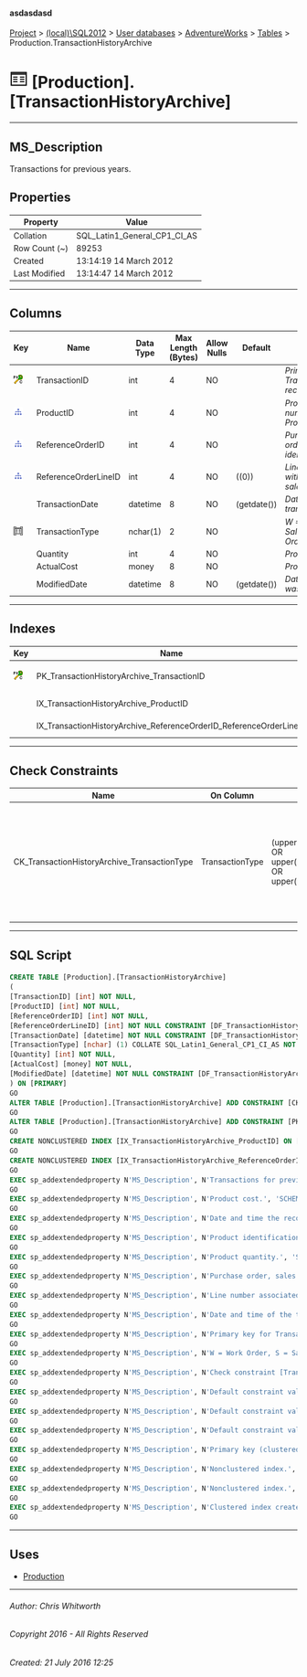 #### asdasdasd

[Project](../../../../index.md) > [(local)\\SQL2012](../../../index.md) > [User databases](../../index.md) > [AdventureWorks](../index.md) > [Tables](Tables.md) > Production.TransactionHistoryArchive

# ![Tables](../../../../Images/Table32.png) [Production].[TransactionHistoryArchive]

---

## <a name="#description"></a>MS_Description

Transactions for previous years.

## <a name="#properties"></a>Properties

| Property | Value |
|---|---|
| Collation | SQL_Latin1_General_CP1_CI_AS |
| Row Count (~) | 89253 |
| Created | 13:14:19 14 March 2012 |
| Last Modified | 13:14:47 14 March 2012 |


---

## <a name="#columns"></a>Columns

| Key | Name | Data Type | Max Length (Bytes) | Allow Nulls | Default | Description |
|---|---|---|---|---|---|---|
| [![Cluster Primary Key PK_TransactionHistoryArchive_TransactionID: TransactionID](../../../../Images/pkcluster.png)](#indexes) | TransactionID | int | 4 | NO |  | _Primary key for TransactionHistoryArchive records._ |
| [![Indexes IX_TransactionHistoryArchive_ProductID](../../../../Images/Index.png)](#indexes) | ProductID | int | 4 | NO |  | _Product identification number. Foreign key to Product.ProductID._ |
| [![Indexes IX_TransactionHistoryArchive_ReferenceOrderID_ReferenceOrderLineID](../../../../Images/Index.png)](#indexes) | ReferenceOrderID | int | 4 | NO |  | _Purchase order, sales order, or work order identification number._ |
| [![Indexes IX_TransactionHistoryArchive_ReferenceOrderID_ReferenceOrderLineID](../../../../Images/Index.png)](#indexes) | ReferenceOrderLineID | int | 4 | NO | ((0)) | _Line number associated with the purchase order, sales order, or work order._ |
|  | TransactionDate | datetime | 8 | NO | (getdate()) | _Date and time of the transaction._ |
| [![Check Constraints CK_TransactionHistoryArchive_TransactionType : (upper([TransactionType])='P' OR upper([TransactionType])='S' OR upper([TransactionType])='W')](../../../../Images/c-constraint.png)](#checkconstraints) | TransactionType | nchar(1) | 2 | NO |  | _W = Work Order, S = Sales Order, P = Purchase Order_ |
|  | Quantity | int | 4 | NO |  | _Product quantity._ |
|  | ActualCost | money | 8 | NO |  | _Product cost._ |
|  | ModifiedDate | datetime | 8 | NO | (getdate()) | _Date and time the record was last updated._ |


---

## <a name="#indexes"></a>Indexes

| Key | Name | Key Columns | Unique | Description |
|---|---|---|---|---|
| [![Cluster Primary Key PK_TransactionHistoryArchive_TransactionID: TransactionID](../../../../Images/pkcluster.png)](#indexes) | PK_TransactionHistoryArchive_TransactionID | TransactionID | YES | _Primary key (clustered) constraint_ |
|  | IX_TransactionHistoryArchive_ProductID | ProductID |  | _Nonclustered index._ |
|  | IX_TransactionHistoryArchive_ReferenceOrderID_ReferenceOrderLineID | ReferenceOrderID, ReferenceOrderLineID |  | _Nonclustered index._ |


---

## <a name="#checkconstraints"></a>Check Constraints

| Name | On Column | Constraint | Description |
|---|---|---|---|
| CK_TransactionHistoryArchive_TransactionType | TransactionType | (upper([TransactionType])='P' OR upper([TransactionType])='S' OR upper([TransactionType])='W') | _Check constraint [TransactionType]='p' OR [TransactionType]='s' OR [TransactionType]='w' OR [TransactionType]='P' OR [TransactionType]='S' OR [TransactionType]='W'_ |


---

## <a name="#sqlscript"></a>SQL Script

```sql
CREATE TABLE [Production].[TransactionHistoryArchive]
(
[TransactionID] [int] NOT NULL,
[ProductID] [int] NOT NULL,
[ReferenceOrderID] [int] NOT NULL,
[ReferenceOrderLineID] [int] NOT NULL CONSTRAINT [DF_TransactionHistoryArchive_ReferenceOrderLineID] DEFAULT ((0)),
[TransactionDate] [datetime] NOT NULL CONSTRAINT [DF_TransactionHistoryArchive_TransactionDate] DEFAULT (getdate()),
[TransactionType] [nchar] (1) COLLATE SQL_Latin1_General_CP1_CI_AS NOT NULL,
[Quantity] [int] NOT NULL,
[ActualCost] [money] NOT NULL,
[ModifiedDate] [datetime] NOT NULL CONSTRAINT [DF_TransactionHistoryArchive_ModifiedDate] DEFAULT (getdate())
) ON [PRIMARY]
GO
ALTER TABLE [Production].[TransactionHistoryArchive] ADD CONSTRAINT [CK_TransactionHistoryArchive_TransactionType] CHECK ((upper([TransactionType])='P' OR upper([TransactionType])='S' OR upper([TransactionType])='W'))
GO
ALTER TABLE [Production].[TransactionHistoryArchive] ADD CONSTRAINT [PK_TransactionHistoryArchive_TransactionID] PRIMARY KEY CLUSTERED  ([TransactionID]) ON [PRIMARY]
GO
CREATE NONCLUSTERED INDEX [IX_TransactionHistoryArchive_ProductID] ON [Production].[TransactionHistoryArchive] ([ProductID]) ON [PRIMARY]
GO
CREATE NONCLUSTERED INDEX [IX_TransactionHistoryArchive_ReferenceOrderID_ReferenceOrderLineID] ON [Production].[TransactionHistoryArchive] ([ReferenceOrderID], [ReferenceOrderLineID]) ON [PRIMARY]
GO
EXEC sp_addextendedproperty N'MS_Description', N'Transactions for previous years.', 'SCHEMA', N'Production', 'TABLE', N'TransactionHistoryArchive', NULL, NULL
GO
EXEC sp_addextendedproperty N'MS_Description', N'Product cost.', 'SCHEMA', N'Production', 'TABLE', N'TransactionHistoryArchive', 'COLUMN', N'ActualCost'
GO
EXEC sp_addextendedproperty N'MS_Description', N'Date and time the record was last updated.', 'SCHEMA', N'Production', 'TABLE', N'TransactionHistoryArchive', 'COLUMN', N'ModifiedDate'
GO
EXEC sp_addextendedproperty N'MS_Description', N'Product identification number. Foreign key to Product.ProductID.', 'SCHEMA', N'Production', 'TABLE', N'TransactionHistoryArchive', 'COLUMN', N'ProductID'
GO
EXEC sp_addextendedproperty N'MS_Description', N'Product quantity.', 'SCHEMA', N'Production', 'TABLE', N'TransactionHistoryArchive', 'COLUMN', N'Quantity'
GO
EXEC sp_addextendedproperty N'MS_Description', N'Purchase order, sales order, or work order identification number.', 'SCHEMA', N'Production', 'TABLE', N'TransactionHistoryArchive', 'COLUMN', N'ReferenceOrderID'
GO
EXEC sp_addextendedproperty N'MS_Description', N'Line number associated with the purchase order, sales order, or work order.', 'SCHEMA', N'Production', 'TABLE', N'TransactionHistoryArchive', 'COLUMN', N'ReferenceOrderLineID'
GO
EXEC sp_addextendedproperty N'MS_Description', N'Date and time of the transaction.', 'SCHEMA', N'Production', 'TABLE', N'TransactionHistoryArchive', 'COLUMN', N'TransactionDate'
GO
EXEC sp_addextendedproperty N'MS_Description', N'Primary key for TransactionHistoryArchive records.', 'SCHEMA', N'Production', 'TABLE', N'TransactionHistoryArchive', 'COLUMN', N'TransactionID'
GO
EXEC sp_addextendedproperty N'MS_Description', N'W = Work Order, S = Sales Order, P = Purchase Order', 'SCHEMA', N'Production', 'TABLE', N'TransactionHistoryArchive', 'COLUMN', N'TransactionType'
GO
EXEC sp_addextendedproperty N'MS_Description', N'Check constraint [TransactionType]=''p'' OR [TransactionType]=''s'' OR [TransactionType]=''w'' OR [TransactionType]=''P'' OR [TransactionType]=''S'' OR [TransactionType]=''W''', 'SCHEMA', N'Production', 'TABLE', N'TransactionHistoryArchive', 'CONSTRAINT', N'CK_TransactionHistoryArchive_TransactionType'
GO
EXEC sp_addextendedproperty N'MS_Description', N'Default constraint value of GETDATE()', 'SCHEMA', N'Production', 'TABLE', N'TransactionHistoryArchive', 'CONSTRAINT', N'DF_TransactionHistoryArchive_ModifiedDate'
GO
EXEC sp_addextendedproperty N'MS_Description', N'Default constraint value of 0', 'SCHEMA', N'Production', 'TABLE', N'TransactionHistoryArchive', 'CONSTRAINT', N'DF_TransactionHistoryArchive_ReferenceOrderLineID'
GO
EXEC sp_addextendedproperty N'MS_Description', N'Default constraint value of GETDATE()', 'SCHEMA', N'Production', 'TABLE', N'TransactionHistoryArchive', 'CONSTRAINT', N'DF_TransactionHistoryArchive_TransactionDate'
GO
EXEC sp_addextendedproperty N'MS_Description', N'Primary key (clustered) constraint', 'SCHEMA', N'Production', 'TABLE', N'TransactionHistoryArchive', 'CONSTRAINT', N'PK_TransactionHistoryArchive_TransactionID'
GO
EXEC sp_addextendedproperty N'MS_Description', N'Nonclustered index.', 'SCHEMA', N'Production', 'TABLE', N'TransactionHistoryArchive', 'INDEX', N'IX_TransactionHistoryArchive_ProductID'
GO
EXEC sp_addextendedproperty N'MS_Description', N'Nonclustered index.', 'SCHEMA', N'Production', 'TABLE', N'TransactionHistoryArchive', 'INDEX', N'IX_TransactionHistoryArchive_ReferenceOrderID_ReferenceOrderLineID'
GO
EXEC sp_addextendedproperty N'MS_Description', N'Clustered index created by a primary key constraint.', 'SCHEMA', N'Production', 'TABLE', N'TransactionHistoryArchive', 'INDEX', N'PK_TransactionHistoryArchive_TransactionID'
GO

```


---

## <a name="#uses"></a>Uses

* [Production](../Security/Schemas/Production.md)


---

###### Author:  Chris Whitworth

###### Copyright 2016 - All Rights Reserved

###### Created: 21 July 2016 12:25


